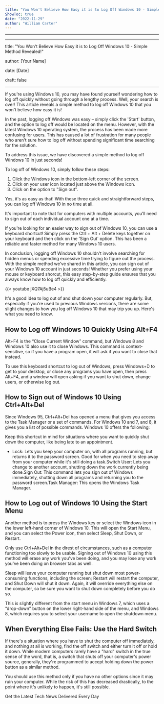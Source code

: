 ```yaml
---
title: "You Won't Believe How Easy it is to Log Off Windows 10 - Simple Method Revealed!"
ShowToc: true 
date: "2022-11-29"
author: "William Carter"
---
```

*****
--- 

title: "You Won't Believe How Easy it is to Log Off Windows 10 - Simple Method Revealed!"

author: [Your Name]

date: [Date]

draft: false

---

If you're using Windows 10, you may have found yourself wondering how to log off quickly without going through a lengthy process. Well, your search is over! This article reveals a simple method to log off Windows 10 that you won't believe how easy it is!

In the past, logging off Windows was easy – simply click the 'Start' button, and the option to log off would be located on the menu. However, with the latest Windows 10 operating system, the process has been made more confusing for users. This has caused a lot of frustration for many people who aren't sure how to log off without spending significant time searching for the solution.

To address this issue, we have discovered a simple method to log off Windows 10 in just seconds!

To log off of Windows 10, simply follow these steps:

1. Click the Windows icon in the bottom-left corner of the screen.
2. Click on your user icon located just above the Windows icon.
3. Click on the option to "Sign out".

Yes, it's as easy as that! With these three quick and straightforward steps, you can log off Windows 10 in no time at all.

It's important to note that for computers with multiple accounts, you'll need to sign out of each individual account one at a time.

If you're looking for an easier way to sign out of Windows 10, you can use a keyboard shortcut! Simply press the Ctrl + Alt + Delete keys together on your keyboard and then click on the 'Sign Out' option. This has been a reliable and faster method for many Windows 10 users.

In conclusion, logging off Windows 10 shouldn't involve searching for hidden menus or spending excessive time trying to figure out the process. With the simple method we've shared in this article, you can sign out of your Windows 10 account in just seconds! Whether you prefer using your mouse or keyboard shorcut, this easy step-by-step guide ensures that you always know how to log off quickly and efficiently.

{{< youtube jXQ7Aj5uBe4 >}} 




It's a good idea to log out of and shut down your computer regularly. But, especially if you're used to previous Windows versions, there are some slight changes to how you log off Windows 10 that may trip you up. Here's what you need to know.

 
##   How to Log off Windows 10 Quickly Using Alt+F4  
 

Alt+F4 is the “Close Current Window” command, but Windows 8 and Windows 10 also use it to close Windows. This command is context-sensitive, so if you have a program open, it will ask if you want to close that instead.

 

To use this keyboard shortcut to log out of Windows, press Windows+D to get to your desktop, or close any programs you have open, then press Alt+F4, and a window will open asking if you want to shut down, change users, or otherwise log out.

 
##   How to Sign out of Windows 10 Using Ctrl+Alt+Del  
 

Since Windows 95, Ctrl+Alt+Del has opened a menu that gives you access to the Task Manager or a set of commands. For Windows 10 and 7, and 8, it gives you a list of possible commands. Windows 10 offers the following:

 
Keep this shortcut in mind for situations where you want to quickly shut down the computer, like being late to an appointment.
 
- Lock: Lets you keep your computer on, with all programs running, but returns it to the password screen. Good for when you need to step away from your computer while it's still doing a task.Switch User: Lets you change to another account, shutting down the work currently being done.Sign Out: This command lets you sign out of Windows immediately, shutting down all programs and returning you to the password screen.Task Manager: This opens the Windows Task Manager.

 
##   How to Log out of Windows 10 Using the Start Menu  
 

Another method is to press the Windows key or select the Windows icon in the lower left-hand corner of Windows 10. This will open the Start Menu, and you can select the Power icon, then select Sleep, Shut Down, or Restart.

 
Only use Ctrl+Alt+Del in the direst of circumstances, such as a computer functioning too slowly to be usable. Signing out of Windows 10 using this method will erase any work you've been doing, and you may lose any work you've been doing on browser tabs as well.
 

Sleep will leave your computer running but shut down most power-consuming functions, including the screen; Restart will restart the computer, and Shut Down will shut it down. Again, it will override everything else on the computer, so be sure you want to shut down completely before you do so.

 

This is slightly different from the start menu in Windows 7, which uses a “drop-down” button on the lower right-hand side of the menu, and Windows 8, which requires you to select your username to open the shutdown menu.

 
##   When Everything Else Fails: Use the Hard Switch  
 

If there's a situation where you have to shut the computer off immediately, and nothing at all is working, find the off switch and either turn it off or hold it down. While modern computers rarely have a "hard" switch in the true sense of the word, that is, a switch that shuts off your computer's power source, generally, they're programmed to accept holding down the power button as a similar method.

 
You should use this method only if you have no other options since it may ruin your computer. While the risk of this has decreased drastically, to the point where it's unlikely to happen, it's still possible.
 

Get the Latest Tech News Delivered Every Day




